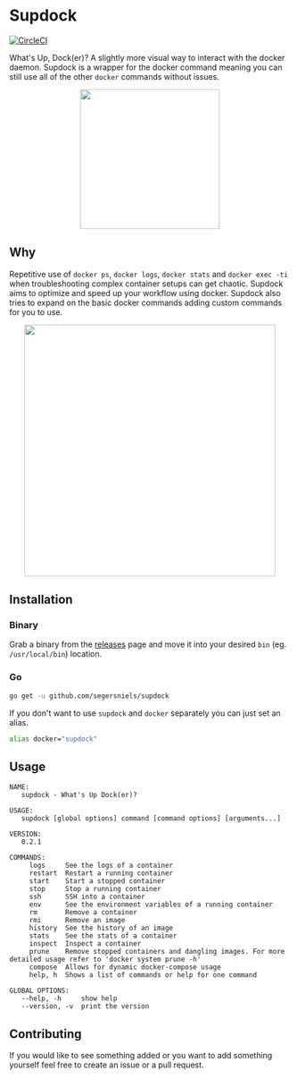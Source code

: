 # Supdock
[![CircleCI](https://circleci.com/gh/segersniels/supdock/tree/master.svg?style=shield)](https://circleci.com/gh/segersniels/supdock/tree/master)

What's Up, Dock(er)? A slightly more visual way to interact with the docker daemon. Supdock is a wrapper for the docker command meaning you can still use all of the other `docker` commands without issues.

<p align="center">
<img src="https://i.imgur.com/ATV0nP7.png" width="250">

## Why
Repetitive use of `docker ps`, `docker logs`, `docker stats` and `docker exec -ti` when troubleshooting  complex container setups can get chaotic. Supdock aims to optimize and speed up your workflow using docker.
Supdock also tries to expand on the basic docker commands adding custom commands for you to use.

<p align="center">
<img src="https://i.imgur.com/moY077k.gif" width="450">

## Installation
### Binary
Grab a binary from the [releases](https://github.com/segersniels/supdock-go/releases) page and move it into your desired `bin` (eg. `/usr/local/bin`) location.

### Go
```bash
go get -u github.com/segersniels/supdock
```

If you don't want to use `supdock` and `docker` separately you can just set an alias.

```bash
alias docker="supdock"
```

## Usage
```
NAME:
   supdock - What's Up Dock(er)?

USAGE:
   supdock [global options] command [command options] [arguments...]

VERSION:
   0.2.1

COMMANDS:
     logs     See the logs of a container
     restart  Restart a running container
     start    Start a stopped container
     stop     Stop a running container
     ssh      SSH into a container
     env      See the environment variables of a running container
     rm       Remove a container
     rmi      Remove an image
     history  See the history of an image
     stats    See the stats of a container
     inspect  Inspect a container
     prune    Remove stopped containers and dangling images. For more detailed usage refer to 'docker system prune -h'
     compose  Allows for dynamic docker-compose usage
     help, h  Shows a list of commands or help for one command

GLOBAL OPTIONS:
   --help, -h     show help
   --version, -v  print the version
```

## Contributing
If you would like to see something added or you want to add something yourself feel free to create an issue or a pull request.
